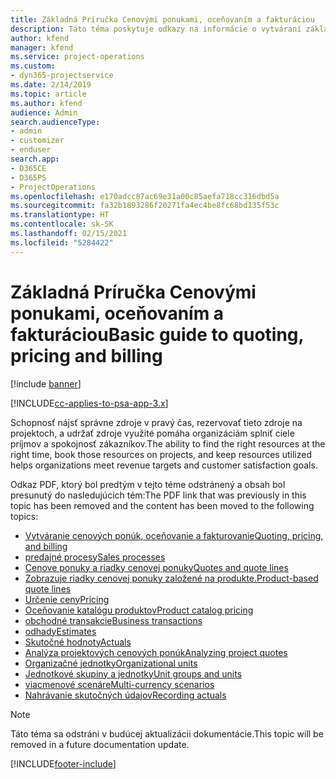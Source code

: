 ```yaml
---
title: Základná Príručka Cenovými ponukami, oceňovaním a fakturáciou
description: Táto téma poskytuje odkazy na informácie o vytváraní základných cenových ponúk, oceňovania a fakturácie v Project Service Automation.
author: kfend
manager: kfend
ms.service: project-operations
ms.custom:
- dyn365-projectservice
ms.date: 2/14/2019
ms.topic: article
ms.author: kfend
audience: Admin
search.audienceType:
- admin
- customizer
- enduser
search.app:
- D365CE
- D365PS
- ProjectOperations
ms.openlocfilehash: e170adcc87ac69e31a00c85aefa718cc316dbd5a
ms.sourcegitcommit: fa32b1893286f20271fa4ec4be8fc68bd135f53c
ms.translationtype: HT
ms.contentlocale: sk-SK
ms.lasthandoff: 02/15/2021
ms.locfileid: "5284422"
---
```

# <a name="basic-guide-to-quoting-pricing-and-billing"></a><span data-ttu-id="cfe6e-103">Základná Príručka Cenovými ponukami, oceňovaním a fakturáciou</span><span class="sxs-lookup"><span data-stu-id="cfe6e-103">Basic guide to quoting, pricing and billing</span></span>

[!include [banner](../../includes/psa-now-project-operations.md)]

[!INCLUDE[cc-applies-to-psa-app-3.x](../../includes/cc-applies-to-psa-app-3x.md)]

<span data-ttu-id="cfe6e-104">Schopnosť nájsť správne zdroje v pravý čas, rezervovať tieto zdroje na projektoch, a udržať zdroje využité pomáha organizáciám splniť ciele príjmov a spokojnosť zákazníkov.</span><span class="sxs-lookup"><span data-stu-id="cfe6e-104">The ability to find the right resources at the right time, book those resources on projects, and keep resources utilized helps organizations meet revenue targets and customer satisfaction goals.</span></span> 

<span data-ttu-id="cfe6e-105">Odkaz PDF, ktorý bol predtým v tejto téme odstránený a obsah bol presunutý do nasledujúcich tém:</span><span class="sxs-lookup"><span data-stu-id="cfe6e-105">The PDF link that was previously in this topic has been removed and the content has been moved to the following topics:</span></span>

- [<span data-ttu-id="cfe6e-106">Vytváranie cenových ponúk, oceňovanie a fakturovanie</span><span class="sxs-lookup"><span data-stu-id="cfe6e-106">Quoting, pricing, and billing</span></span>](../quote-bill-price.md)
- [<span data-ttu-id="cfe6e-107">predajné procesy</span><span class="sxs-lookup"><span data-stu-id="cfe6e-107">Sales processes</span></span>](../basic-sales-process.md)
- [<span data-ttu-id="cfe6e-108">Cenove ponuky a riadky cenovej ponuky</span><span class="sxs-lookup"><span data-stu-id="cfe6e-108">Quotes and quote lines</span></span>](../basic-quote-lines.md)
- [<span data-ttu-id="cfe6e-109">Zobrazuje riadky cenovej ponuky založené na produkte.</span><span class="sxs-lookup"><span data-stu-id="cfe6e-109">Product-based quote lines</span></span>](../product-based-quote-lines.md)
- [<span data-ttu-id="cfe6e-110">Určenie ceny</span><span class="sxs-lookup"><span data-stu-id="cfe6e-110">Pricing</span></span>](../basic-pricing.md)
- [<span data-ttu-id="cfe6e-111">Oceňovanie katalógu produktov</span><span class="sxs-lookup"><span data-stu-id="cfe6e-111">Product catalog pricing</span></span>](../product-catalog-pricing.md)
- [<span data-ttu-id="cfe6e-112">obchodné transakcie</span><span class="sxs-lookup"><span data-stu-id="cfe6e-112">Business transactions</span></span>](../basic-business-transactions.md)
- [<span data-ttu-id="cfe6e-113">odhady</span><span class="sxs-lookup"><span data-stu-id="cfe6e-113">Estimates</span></span>](../estimates.md)
- [<span data-ttu-id="cfe6e-114">Skutočné hodnoty</span><span class="sxs-lookup"><span data-stu-id="cfe6e-114">Actuals</span></span>](../actuals.md)
- [<span data-ttu-id="cfe6e-115">Analýza projektových cenových ponúk</span><span class="sxs-lookup"><span data-stu-id="cfe6e-115">Analyzing project quotes</span></span>](../basic-analyzing-quotes.md)
- [<span data-ttu-id="cfe6e-116">Organizačné jednotky</span><span class="sxs-lookup"><span data-stu-id="cfe6e-116">Organizational units</span></span>](../advanced-organizational.md)
- [<span data-ttu-id="cfe6e-117">Jednotkové skupiny a jednotky</span><span class="sxs-lookup"><span data-stu-id="cfe6e-117">Unit groups and units</span></span>](../advanced-units.md)
- [<span data-ttu-id="cfe6e-118">viacmenové scenáre</span><span class="sxs-lookup"><span data-stu-id="cfe6e-118">Multi-currency scenarios</span></span>](../advanced-currency.md)
- [<span data-ttu-id="cfe6e-119">Nahrávanie skutočných údajov</span><span class="sxs-lookup"><span data-stu-id="cfe6e-119">Recording actuals</span></span>](../advanced-actuals.md)

> [!NOTE]
> <span data-ttu-id="cfe6e-120">Táto téma sa odstráni v budúcej aktualizácii dokumentácie.</span><span class="sxs-lookup"><span data-stu-id="cfe6e-120">This topic will be removed in a future documentation update.</span></span> 


[!INCLUDE[footer-include](../../includes/footer-banner.md)]